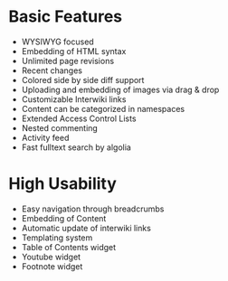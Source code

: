 # Basic Features
* WYSIWYG focused
* Embedding of HTML syntax
* Unlimited page revisions
* Recent changes
* Colored side by side diff support
* Uploading and embedding of images via drag & drop
* Customizable Interwiki links
* Content can be categorized in namespaces
* Extended Access Control Lists
* Nested commenting
* Activity feed
* Fast fulltext search by algolia


# High Usability

* Easy navigation through breadcrumbs
* Embedding of Content
* Automatic update of interwiki links
* Templating system
* Table of Contents widget
* Youtube widget
* Footnote widget
